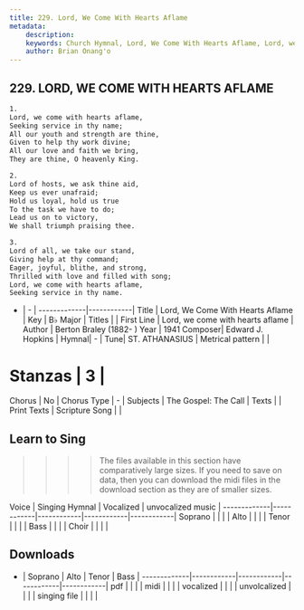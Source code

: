```yaml
---
title: 229. Lord, We Come With Hearts Aflame
metadata:
    description: 
    keywords: Church Hymnal, Lord, We Come With Hearts Aflame, Lord, we come with hearts aflame, 
    author: Brian Onang'o
---
```



## 229. LORD, WE COME WITH HEARTS AFLAME

```txt
1.
Lord, we come with hearts aflame, 
Seeking service in thy name; 
All our youth and strength are thine, 
Given to help thy work divine; 
All our love and faith we bring, 
They are thine, O heavenly King. 

2.
Lord of hosts, we ask thine aid, 
Keep us ever unafraid; 
Hold us loyal, hold us true 
To the task we have to do; 
Lead us on to victory, 
We shall triumph praising thee. 

3.
Lord of all, we take our stand, 
Giving help at thy command; 
Eager, joyful, blithe, and strong, 
Thrilled with love and filled with song; 
Lord, we come with hearts aflame, 
Seeking service in thy name.

```

- |   -  |
-------------|------------|
Title | Lord, We Come With Hearts Aflame |
Key | B♭ Major |
Titles |  |
First Line | Lord, we come with hearts aflame |
Author | Berton Braley (1882-    )
Year | 1941
Composer| Edward J. Hopkins |
Hymnal|  - |
Tune| ST. ATHANASIUS |
Metrical pattern | |
# Stanzas | 3 |
Chorus | No |
Chorus Type | - |
Subjects | The Gospel: The Call |
Texts |  |
Print Texts | 
Scripture Song |  |
  
## Learn to Sing

>>>> The files available in this section have comparatively large sizes. If you need to save on data, then you can download the midi files in the download section as they are of smaller sizes.

Voice |  Singing Hymnal | Vocalized | unvocalized music |
-------------|------------|------------|------------|------------|
Soprano | | | |
Alto | | | |
Tenor | | | |
Bass | | | |
Choir | | | |

## Downloads

- |  Soprano | Alto | Tenor | Bass |
-------------|------------|------------|------------|------------|
pdf | | | |
midi | | | |
vocalized | | | |
unvolcalized | | | |
singing file | | | |
  